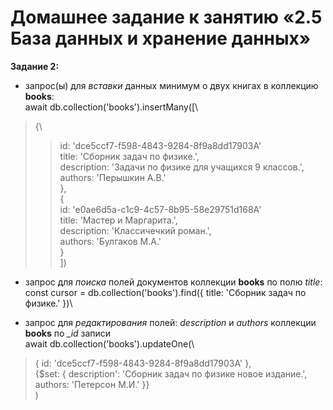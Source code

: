# Домашнее задание к занятию «2.5 База данных и хранение данных»

**Задание 2:** 
* запрос(ы) для *вставки* данных минимум о двух книгах в коллекцию **books**:\
await db.collection('books').insertMany([\
>  {\
>>    id: 'dce5ccf7-f598-4843-9284-8f9a8dd17903А'\
>>    title: 'Сборник задач по физике.',\
>>    description: 'Задачи по физике для учащихся 9 классов.',\
>>    authors: 'Перышкин А.В.'\
>  },\
>  {\
>>    id: 'e0ae6d5a-c1c9-4c57-8b95-58e29751d168А'\
>>    title: 'Мастер и Маргарита.',\
>>    description: 'Классичечкий роман.',\
>>    authors: 'Булгаков М.А.'\
>  }\
])

* запрос для *поиска* полей документов коллекции **books** по полю *title*:\
const cursor = db.collection('books').find({ title: 'Сборник задач по физике.' })\

* запрос для *редактирования* полей: *description* и *authors* коллекции **books** по *_id* записи\
await db.collection('books').updateOne(\
>  { id: 'dce5ccf7-f598-4843-9284-8f9a8dd17903А' },\
>  {$set: { description': 'Сборник задач по физике новое издание.', authors: 'Петерсон М.И.' }}\
)
